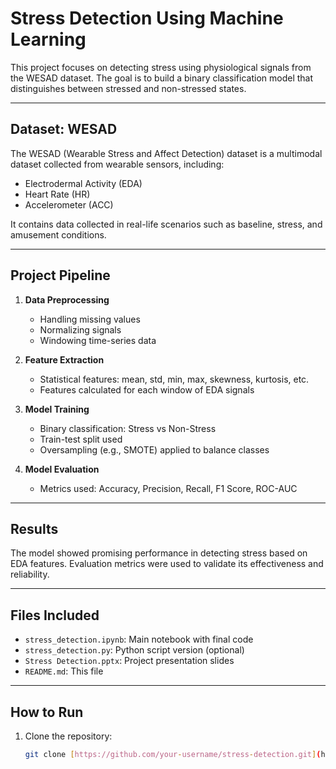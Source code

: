 # Stress Detection Using Machine Learning

This project focuses on detecting stress using physiological signals from the WESAD dataset. The goal is to build a binary classification model that distinguishes between stressed and non-stressed states.

---

##  Dataset: WESAD

The WESAD (Wearable Stress and Affect Detection) dataset is a multimodal dataset collected from wearable sensors, including:

- Electrodermal Activity (EDA)
- Heart Rate (HR)
- Accelerometer (ACC)

It contains data collected in real-life scenarios such as baseline, stress, and amusement conditions.

---

##  Project Pipeline

1. **Data Preprocessing**
   - Handling missing values
   - Normalizing signals
   - Windowing time-series data

2. **Feature Extraction**
   - Statistical features: mean, std, min, max, skewness, kurtosis, etc.
   - Features calculated for each window of EDA signals

3. **Model Training**
   - Binary classification: Stress vs Non-Stress
   - Train-test split used
   - Oversampling (e.g., SMOTE) applied to balance classes

4. **Model Evaluation**
   - Metrics used: Accuracy, Precision, Recall, F1 Score, ROC-AUC

---

##  Results

The model showed promising performance in detecting stress based on EDA features. Evaluation metrics were used to validate its effectiveness and reliability.

---

##  Files Included

- `stress_detection.ipynb`: Main notebook with final code
- `stress_detection.py`: Python script version (optional)
- `Stress Detection.pptx`: Project presentation slides
- `README.md`: This file

---

##  How to Run

1. Clone the repository:
   ```bash
   git clone [https://github.com/your-username/stress-detection.git](https://github.com/momensaied/Stress-Detection-Model.git)

